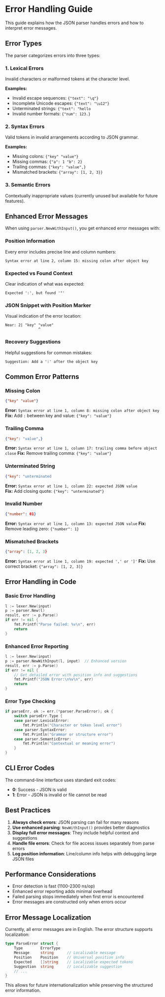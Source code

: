 # Error Handling Guide

This guide explains how the JSON parser handles errors and how to interpret error messages.

## Error Types

The parser categorizes errors into three types:

### 1. Lexical Errors
Invalid characters or malformed tokens at the character level.

**Examples:**
- Invalid escape sequences: `{"text": "\q"}`
- Incomplete Unicode escapes: `{"text": "\u12"}`
- Unterminated strings: `{"text": "hello`
- Invalid number formats: `{"num": 123.}`

### 2. Syntax Errors  
Valid tokens in invalid arrangements according to JSON grammar.

**Examples:**
- Missing colons: `{"key" "value"}`
- Missing commas: `{"a": 1 "b": 2}`
- Trailing commas: `{"key": "value",}`
- Mismatched brackets: `{"array": [1, 2, 3}}`

### 3. Semantic Errors
Contextually inappropriate values (currently unused but available for future features).

## Enhanced Error Messages

When using `parser.NewWithInput()`, you get enhanced error messages with:

### Position Information
Every error includes precise line and column numbers:
```
Syntax error at line 2, column 15: missing colon after object key
```

### Expected vs Found Context
Clear indication of what was expected:
```
Expected ':', but found '"'
```

### JSON Snippet with Position Marker
Visual indication of the error location:
```
Near: 2| "key" "value"
               ^
```

### Recovery Suggestions
Helpful suggestions for common mistakes:
```
Suggestion: Add a ':' after the object key
```

## Common Error Patterns

### Missing Colon
```json
{"key" "value"}
```
**Error:** `Syntax error at line 1, column 8: missing colon after object key`
**Fix:** Add `:` between key and value: `{"key": "value"}`

### Trailing Comma
```json  
{"key": "value",}
```
**Error:** `Syntax error at line 1, column 17: trailing comma before object close`
**Fix:** Remove trailing comma: `{"key": "value"}`

### Unterminated String
```json
{"key": "unterminated
```
**Error:** `Syntax error at line 1, column 22: expected JSON value`  
**Fix:** Add closing quote: `{"key": "unterminated"}`

### Invalid Number
```json
{"number": 01}
```
**Error:** `Syntax error at line 1, column 13: expected JSON value`
**Fix:** Remove leading zero: `{"number": 1}` 

### Mismatched Brackets
```json
{"array": [1, 2, 3}
```
**Error:** `Syntax error at line 1, column 19: expected ',' or ']'`
**Fix:** Use correct bracket: `{"array": [1, 2, 3]}`

## Error Handling in Code

### Basic Error Handling
```go
l := lexer.New(input)  
p := parser.New(l)
result, err := p.Parse()
if err != nil {
    fmt.Printf("Parse failed: %v\n", err)
    return
}
```

### Enhanced Error Reporting
```go
l := lexer.New(input)
p := parser.NewWithInput(l, input)  // Enhanced version
result, err := p.Parse()
if err != nil {
    // Get detailed error with position info and suggestions
    fmt.Printf("JSON Error:\n%v\n", err)
    return
}
```

### Error Type Checking
```go
if parseErr, ok := err.(*parser.ParseError); ok {
    switch parseErr.Type {
    case parser.LexicalError:
        fmt.Println("Character or token level error")
    case parser.SyntaxError: 
        fmt.Println("Grammar or structure error")
    case parser.SemanticError:
        fmt.Println("Contextual or meaning error")
    }
}
```

## CLI Error Codes

The command-line interface uses standard exit codes:

- **0**: Success - JSON is valid
- **1**: Error - JSON is invalid or file cannot be read

## Best Practices

1. **Always check errors**: JSON parsing can fail for many reasons
2. **Use enhanced parsing**: `NewWithInput()` provides better diagnostics  
3. **Display full error messages**: They include helpful context and suggestions
4. **Handle file errors**: Check for file access issues separately from parse errors
5. **Log position information**: Line/column info helps with debugging large JSON files

## Performance Considerations

- Error detection is fast (1100-2300 ns/op)
- Enhanced error reporting adds minimal overhead
- Failed parsing stops immediately when first error is encountered
- Error messages are constructed only when errors occur

## Error Message Localization

Currently, all error messages are in English. The error structure supports localization:

```go
type ParseError struct {
    Type        ErrorType
    Message     string      // Localizable message
    Position    Position    // Universal position info
    Expected    []string    // Localizable expected tokens
    Suggestion  string      // Localizable suggestion
    // ...
}
```

This allows for future internationalization while preserving the structured error information.
